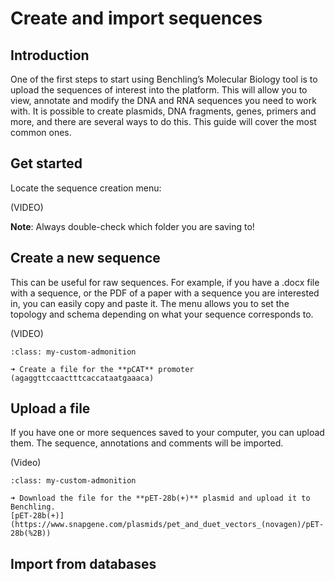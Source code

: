# Create and import sequences

## Introduction 

One of the first steps to start using Benchling’s Molecular Biology tool is to upload the sequences of interest into the platform. This will allow you to view, annotate and modify the DNA and RNA sequences you need to work with. It is possible to create plasmids, DNA fragments, genes, primers and more, and there are several ways to do this. This guide will cover the most common ones.  

## Get started

Locate the sequence creation menu:

(VIDEO)

**Note**: Always double-check which folder you are saving to!

## Create a new sequence

This can be useful for raw sequences. For example, if you have a .docx file with a sequence, or the PDF of a paper with a sequence you are interested in, you can easily copy and paste it. The menu allows you to set the topology and schema depending on what your sequence corresponds to.  

(VIDEO)

```{admonition} *Try it out!*
:class: my-custom-admonition

➜ Create a file for the **pCAT** promoter (agaggttccaactttcaccataatgaaaca) 
```

## Upload a file

If you have one or more sequences saved to your computer, you can upload them. The sequence, annotations and comments will be imported.  

(Video)

```{admonition} *Try it out!*
:class: my-custom-admonition

➜ Download the file for the **pET-28b(+)** plasmid and upload it to Benchling.
[pET-28b(+)](https://www.snapgene.com/plasmids/pet_and_duet_vectors_(novagen)/pET-28b(%2B))

```

## Import from databases

